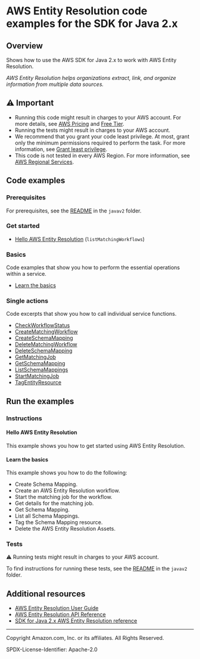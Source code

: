 # AWS Entity Resolution code examples for the SDK for Java 2.x

## Overview

Shows how to use the AWS SDK for Java 2.x to work with AWS Entity Resolution.

<!--custom.overview.start-->
<!--custom.overview.end-->

_AWS Entity Resolution helps organizations extract, link, and organize information from multiple data sources._

## ⚠ Important

* Running this code might result in charges to your AWS account. For more details, see [AWS Pricing](https://aws.amazon.com/pricing/) and [Free Tier](https://aws.amazon.com/free/).
* Running the tests might result in charges to your AWS account.
* We recommend that you grant your code least privilege. At most, grant only the minimum permissions required to perform the task. For more information, see [Grant least privilege](https://docs.aws.amazon.com/IAM/latest/UserGuide/best-practices.html#grant-least-privilege).
* This code is not tested in every AWS Region. For more information, see [AWS Regional Services](https://aws.amazon.com/about-aws/global-infrastructure/regional-product-services).

<!--custom.important.start-->
<!--custom.important.end-->

## Code examples

### Prerequisites

For prerequisites, see the [README](../../README.md#Prerequisites) in the `javav2` folder.


<!--custom.prerequisites.start-->
<!--custom.prerequisites.end-->

### Get started

- [Hello AWS Entity Resolution](src/main/java/com/example/entity/HelloEntityResoultion.java#L19) (`listMatchingWorkflows`)


### Basics

Code examples that show you how to perform the essential operations within a service.

- [Learn the basics](src/main/java/com/example/entity/scenario/EntityResScenario.java)


### Single actions

Code excerpts that show you how to call individual service functions.

- [CheckWorkflowStatus](src/main/java/com/example/entity/scenario/EntityResActions.java#L391)
- [CreateMatchingWorkflow](src/main/java/com/example/entity/scenario/EntityResActions.java#L429)
- [CreateSchemaMapping](src/main/java/com/example/entity/scenario/EntityResActions.java#L230)
- [DeleteMatchingWorkflow](src/main/java/com/example/entity/scenario/EntityResActions.java#L196)
- [DeleteSchemaMapping](src/main/java/com/example/entity/scenario/EntityResActions.java#L137)
- [GetMatchingJob](src/main/java/com/example/entity/scenario/EntityResActions.java#L317)
- [GetSchemaMapping](src/main/java/com/example/entity/scenario/EntityResActions.java#L280)
- [ListSchemaMappings](src/main/java/com/example/entity/scenario/EntityResActions.java#L173)
- [StartMatchingJob](src/main/java/com/example/entity/scenario/EntityResActions.java#L354)
- [TagEntityResource](src/main/java/com/example/entity/scenario/EntityResActions.java#L516)


<!--custom.examples.start-->
<!--custom.examples.end-->

## Run the examples

### Instructions


<!--custom.instructions.start-->
<!--custom.instructions.end-->

#### Hello AWS Entity Resolution

This example shows you how to get started using AWS Entity Resolution.


#### Learn the basics

This example shows you how to do the following:

- Create Schema Mapping.
- Create an AWS Entity Resolution workflow.
- Start the matching job for the workflow.
- Get details for the matching job.
- Get Schema Mapping.
- List all Schema Mappings.
- Tag the Schema Mapping resource.
- Delete the AWS Entity Resolution Assets.

<!--custom.basic_prereqs.entityresolution_Scenario.start-->
<!--custom.basic_prereqs.entityresolution_Scenario.end-->


<!--custom.basics.entityresolution_Scenario.start-->
<!--custom.basics.entityresolution_Scenario.end-->


### Tests

⚠ Running tests might result in charges to your AWS account.


To find instructions for running these tests, see the [README](../../README.md#Tests)
in the `javav2` folder.



<!--custom.tests.start-->
<!--custom.tests.end-->

## Additional resources

- [AWS Entity Resolution User Guide](https://docs.aws.amazon.com/entityresolution/latest/userguide/what-is-service.html)
- [AWS Entity Resolution API Reference](https://docs.aws.amazon.com/entityresolution/latest/apireference/Welcome.html)
- [SDK for Java 2.x AWS Entity Resolution reference](https://sdk.amazonaws.com/java/api/latest/software/amazon/awssdk/services/entityresolution/package-summary.html)

<!--custom.resources.start-->
<!--custom.resources.end-->

---

Copyright Amazon.com, Inc. or its affiliates. All Rights Reserved.

SPDX-License-Identifier: Apache-2.0
